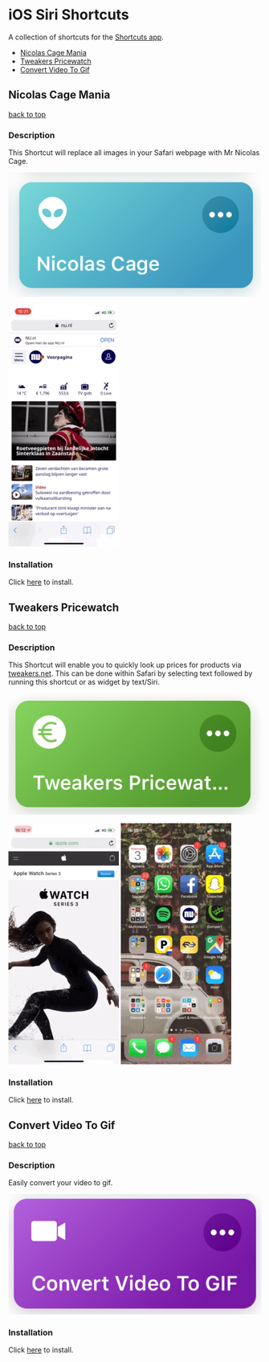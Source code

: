 # iOS Siri Shortcuts
A collection of shortcuts for the [Shortcuts app](https://itunes.apple.com/us/developer/apple/id642218247?mt=8).

- [Nicolas Cage Mania](#nicolas-cage-mania)
- [Tweakers Pricewatch](#tweakers-pricewatch)
- [Convert Video To Gif](#convert-video-to-gif)

## Nicolas Cage Mania
[back to top](#readme) 
### Description
This Shortcut will replace all images in your Safari webpage with Mr Nicolas Cage.

![](nicolas.jpg)

![](nicolas.GIF)

### Installation
Click [here](Nicolas%20Cage.shortcut?raw=true) to install.

## Tweakers Pricewatch
[back to top](#readme) 
### Description
This Shortcut will enable you to quickly look up prices for products via [tweakers.net](https://tweakers.net/). This can be done within Safari by selecting text followed by running this shortcut or as widget by text/Siri.

![](pricewatch.jpg)

![](pricewatch-selection.GIF)  ![](pricewatch-text.GIF)

### Installation
Click [here](Tweakers%20pricewatch.shortcut?raw=true) to install.

## Convert Video To Gif
[back to top](#readme) 
### Description
Easily convert your video to gif.

![](videotogif.jpg)

### Installation
Click [here](Convert%20Video%20To%20GIF.shortcut?raw=true) to install.
